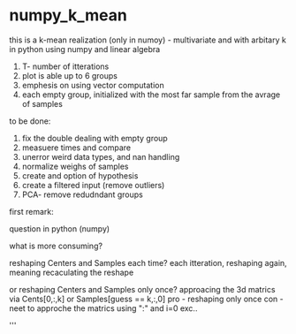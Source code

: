 numpy_k_mean
============

this is a k-mean realization (only in numoy) - multivariate and with arbitary k in python
using numpy and linear algebra

1. T- number of itterations
2. plot is able up to 6 groups
3. emphesis on using vector computation
4. each empty group, initialized with the most far sample from the avrage of samples

to be done:
1. fix the double dealing with empty group
2. measuere times and compare
3. unerror weird data types, and nan handling
3. normalize weighs of samples
4. create and option of hypothesis
5. create a filtered input (remove outliers)
6. PCA- remove redudndant groups




first remark:

question in python (numpy)

what is more consuming?

reshaping Centers and Samples each time?
each itteration, reshaping again, meaning recaculating the reshape

or
reshaping Centers and Samples only once?
approacing the 3d matrics via Cents[0,:,k] or Samples[guess == k,:,0]
pro - reshaping only once
con - neet to approche the matrics using ":" and i=0 exc..

'''    
        
